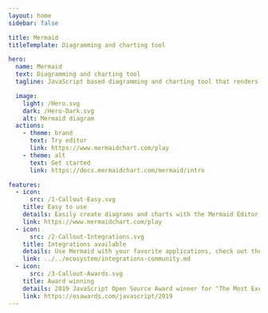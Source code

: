 ```yaml
---
layout: home
sidebar: false

title: Mermaid
titleTemplate: Diagramming and charting tool

hero:
  name: Mermaid
  text: Diagramming and charting tool
  tagline: JavaScript based diagramming and charting tool that renders Markdown-inspired text definitions to create and modify diagrams dynamically.

  image:
    light: /Hero.svg
    dark: /Hero-Dark.svg
    alt: Mermaid diagram
  actions:
    - theme: brand
      text: Try editor
      link: https://www.mermaidchart.com/play
    - theme: alt
      text: Get started
      link: https://docs.mermaidchart.com/mermaid/intro

features:
  - icon:
      src: /1-Callout-Easy.svg
    title: Easy to use
    details: Easily create diagrams and charts with the Mermaid Editor.
    link: https://www.mermaidchart.com/play
  - icon:
      src: /2-Callout-Integrations.svg
    title: Integrations available
    details: Use Mermaid with your favorite applications, check out the integrations list.
    link: ../../ecosystem/integrations-community.md
  - icon:
      src: /3-Callout-Awards.svg
    title: Award winning
    details: 2019 JavaScript Open Source Award winner for "The Most Exciting Use of Technology".
    link: https://osawards.com/javascript/2019
---
```

